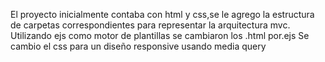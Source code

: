 El proyecto inicialmente contaba con html y css,se le agrego la estructura de carpetas correspondientes para representar la arquitectura mvc.
Utilizando ejs como motor de plantillas se cambiaron los .html por.ejs
Se cambio el css para un diseño responsive usando media query